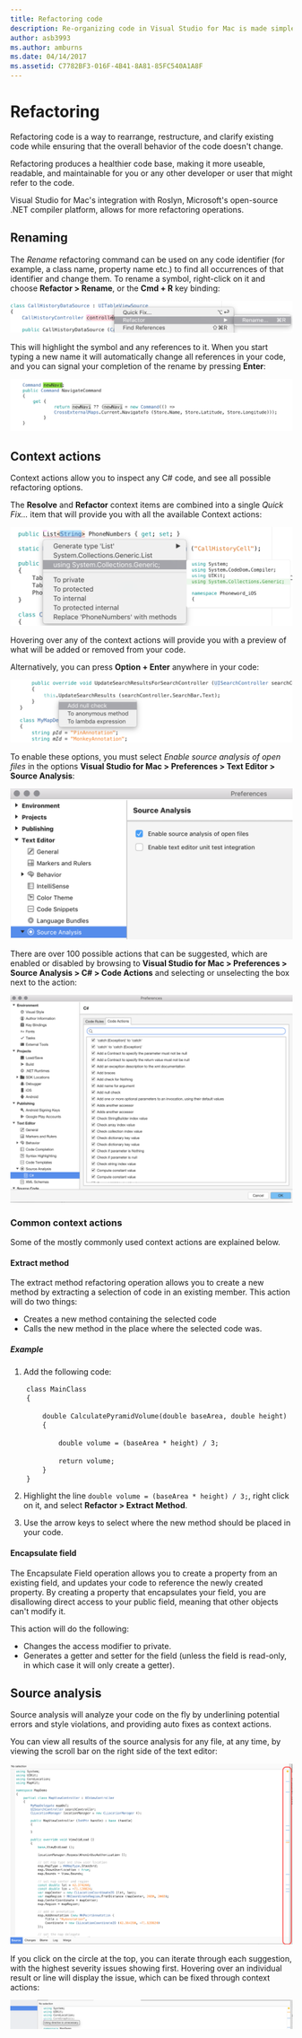 ```yaml
---
title: Refactoring code
description: Re-organizing code in Visual Studio for Mac is made simple through the use of Source Analysis.
author: asb3993
ms.author: amburns
ms.date: 04/14/2017
ms.assetid: C7782BF3-016F-4B41-8A81-85FC540A1A8F
---
```

# Refactoring

Refactoring code is a way to rearrange, restructure, and clarify existing code while ensuring that the overall behavior of the code doesn't change.

Refactoring produces a healthier code base, making it more useable, readable, and maintainable for you or any other developer or user that might refer to the code.

Visual Studio for Mac's integration with Roslyn, Microsoft's open-source .NET compiler platform, allows for more refactoring operations.

## Renaming 

The *Rename* refactoring command can be used on any code identifier (for example, a class name, property name etc.) to find all occurrences of that identifier and change them. To rename a symbol, right-click on it and choose **Refactor > Rename**, or the **Cmd + R** key binding:

![Rename menu item](media/refactoring-renaming1.png)

This will highlight the symbol and any references to it. When you start typing a new name it will automatically change all references in your code, and you can signal your completion of the rename by pressing **Enter**:

 ![Renaming and identifier](media/refactoring-renaming2.png)

## Context actions

Context actions allow you to inspect any C# code, and see all possible refactoring options. 

The **Resolve** and **Refactor** context items are combined into a single *Quick Fix...* item that will provide you with all the available Context actions:

![Display Context Items](media/refactoring-context-action.png)

Hovering over any of the context actions will provide you with a preview of what will be added or removed from your code.

Alternatively, you can press **Option + Enter** anywhere in your code:

![Option Enter Context items](media/refactoring-image2a.png)

To enable these options, you must select *Enable source analysis of open files* in the options **Visual Studio for Mac > Preferences > Text Editor > Source Analysis**:

 ![Enabling Source analysis](media/refactoring-options.png)

There are over 100 possible actions that can be suggested, which are enabled or disabled by browsing to **Visual Studio for Mac > Preferences > Source Analysis > C# > Code Actions** and selecting or unselecting the box next to the action:

 ![C# Source Analysis actions](media/refactoring-image3a.png)

### Common context actions

Some of the mostly commonly used context actions are explained below.

#### Extract method

The extract method refactoring operation allows you to create a new method by extracting a selection of code in an existing member. This action will do two things:

* Creates a new method containing the selected code
* Calls the new method in the place where the selected code was.

##### Example

1. Add the following code:

```
    class MainClass
    {

        double CalculatePyramidVolume(double baseArea, double height)
        {

            double volume = (baseArea * height) / 3;

            return volume;
        }
    }
```

2. Highlight the line `double volume = (baseArea * height) / 3;`, right click on it, and select **Refactor > Extract Method**.

3. Use the arrow keys to select where the new method should be placed in your code.


#### Encapsulate field

The Encapsulate Field operation allows you to create a property from an existing field, and updates your code to reference the newly created property. By creating a property that encapsulates your field, you are disallowing direct access to your public field, meaning that other objects can't modify it.

This action will do the following:

* Changes the access modifier to private.
* Generates a getter and setter for the field (unless the field is read-only, in which case it will only create a getter).


## Source analysis

Source analysis will analyze your code on the fly by underlining potential errors and style violations, and providing auto fixes as context actions. 

You can view all results of the source analysis for any file, at any time, by viewing the scroll bar on the right side of the text editor:

 ![Source Analysis sidebar](media/refactoring-image4a.png)

If you click on the circle at the top, you can iterate through each suggestion, with the highest severity issues showing first. Hovering over an individual result or line will display the issue, which can be fixed through context actions:

 ![Source Analysis Item](media/refactoring-image5.png)

